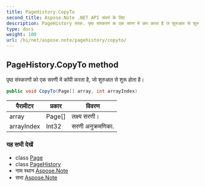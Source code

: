 ```yaml
---
title: PageHistory.CopyTo
second_title: Aspose.Note .NET API संदर्भ के लिए
description: PageHistory तरक. पृष्ठ संस्करणं क एक सरण में कप करत है ज शुरुआत से शुरू हत है
type: docs
weight: 100
url: /hi/net/aspose.note/pagehistory/copyto/
---
```

## PageHistory.CopyTo method

पृष्ठ संस्करणों को एक सरणी में कॉपी करता है, जो शुरुआत से शुरू होता है।

```csharp
public void CopyTo(Page[] array, int arrayIndex)
```

| पैरामीटर | प्रकार | विवरण |
| --- | --- | --- |
| array | Page[] | लक्ष्य सरणी। |
| arrayIndex | Int32 | सरणी अनुक्रमणिका. |

### यह सभी देखें

* class [Page](../../page/)
* class [PageHistory](../)
* नाम स्थान [Aspose.Note](../../pagehistory/)
* सभा [Aspose.Note](../../../)


